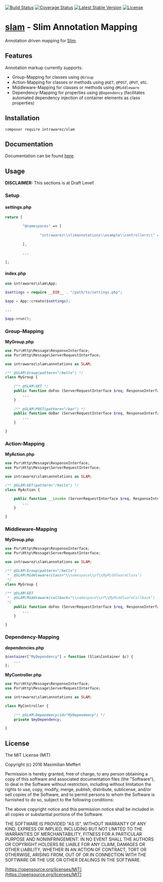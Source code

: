 [![Build Status](https://travis-ci.org/IntraWarez/slim-annotations.svg?branch=master)](https://travis-ci.org/IntraWarez/slim-annotations)
[![Coverage Status](https://coveralls.io/repos/github/IntraWarez/slim-annotations/badge.svg?branch=master)](https://coveralls.io/github/IntraWarez/slim-annotations?branch=master)
[![Latest Stable Version](https://poser.pugx.org/intrawarez/slim-annotations/v/stable)](https://packagist.org/packages/intrawarez/slim-annotations)
[![License](https://poser.pugx.org/intrawarez/slim-annotations/license)](https://packagist.org/packages/intrawarez/slim-annotations)


# [slam](https://intrawarez.github.io/slim-annotations/) - Slim Annotation Mapping
Annotation driven mapping for [Slim](http://www.slimframework.com/).

## Features

Annotation markup currently supports:
- Group-Mapping for classes using ```@Group``` 
- Action-Mapping for classes or methods using ```@GET```, ```@POST```, ```@PUT```, etc. 
- Middleware-Mapping for classes or methods using ```@Middleware``` 
- Dependency-Mapping for properties using ```@Dependency``` (facilitates automated dependency injection of container elements as class properties)

## Installation

```
composer require intrawarez/slam
```

## Documentation

Documentation can be found [here](http://intrawarez.github.io/slim-annotations/docs/).

## Usage

**DISCLAIMER:** This sections is at Draft Level!

### Setup

#### settings.php
```php
return [

		"@namespaces" => [
				
				"intrawarez\\slimannotations\\example\\controllers\\" => __DIR__."/controllers"
				
		],
		
		...
		
];
```

#### index.php
```php
use intrawarez\slam\App;

$settings = require __DIR__ . "/path/to/settings.php";

$app = App::create($settings);

...

$app->run();
```

### Group-Mapping
**MyGroup.php**
```php
use Psr\Http\Message\ResponseInterface;
use Psr\Http\Message\ServerRequestInterface;

use intrawarez\slam\annotations as SLAM;

/** @SLAM\Group(pattern="/hello") */
class MyGroup {
	
	/** @SLAM\GET */   
	public function doFoo (ServerRequestInterface $req, ResponseInterface $res, array $args) {
		...
	}
	
	/** @SLAM\POST(pattern="/bar") */   
	public function doBar (ServerRequestInterface $req, ResponseInterface $res, array $args) {
		...
	}

}
```


### Action-Mapping
**MyAction.php**
```php
use Psr\Http\Message\ResponseInterface;
use Psr\Http\Message\ServerRequestInterface;

use intrawarez\slam\annotations as SLAM;

/** @SLAM\GET(pattern="/hello") */
class MyAction {
	  
	public function __invoke (ServerRequestInterface $req, ResponseInterface $res, array $args) {
		...
	}

}
```

### Middleware-Mapping
**MyGroup.php**
```php
use Psr\Http\Message\ResponseInterface;
use Psr\Http\Message\ServerRequestInterface;

use intrawarez\slam\annotations as SLAM;

/** @SLAM\Group(pattern="/hello")
 *  @SLAM\Middleware(class="\\namespace\\of\\MyMiddlwareClass")
 */
class MyGroup {
	
/** @SLAM\GET 
 *  @SLAM\Middleware(callback="\\namespace\\of\\MyMiddlwareCallback")
 */   
	public function doFoo (ServerRequestInterface $req, ResponseInterface $res, array $args) {
		...
	}

}
```

### Dependency-Mapping
**dependencies.php**
```php
$container["MyDependency"] = function (Slim\Container $c) {
	...
};
```
**MyController.php**
```php
use Psr\Http\Message\ResponseInterface;
use Psr\Http\Message\ServerRequestInterface;

use intrawarez\slam\annotations as SLAM;

class MyController {
	  
	/** @SLAM\Dependency(id="MyDependency") */
	private $myDependency;

}
```


## License

The MIT License (MIT)

Copyright (c) 2016 Maximilian Meffert

Permission is hereby granted, free of charge, to any person obtaining a copy of this software and associated documentation files (the "Software"), to deal in the Software without restriction, including without limitation the rights to use, copy, modify, merge, publish, distribute, sublicense, and/or sell copies of the Software, and to permit persons to whom the Software is furnished to do so, subject to the following conditions:

The above copyright notice and this permission notice shall be included in all copies or substantial portions of the Software.

THE SOFTWARE IS PROVIDED "AS IS", WITHOUT WARRANTY OF ANY KIND, EXPRESS OR IMPLIED, INCLUDING BUT NOT LIMITED TO THE WARRANTIES OF MERCHANTABILITY, FITNESS FOR A PARTICULAR PURPOSE AND NONINFRINGEMENT. IN NO EVENT SHALL THE AUTHORS OR COPYRIGHT HOLDERS BE LIABLE FOR ANY CLAIM, DAMAGES OR OTHER LIABILITY, WHETHER IN AN ACTION OF CONTRACT, TORT OR OTHERWISE, ARISING FROM, OUT OF OR IN CONNECTION WITH THE SOFTWARE OR THE USE OR OTHER DEALINGS IN THE SOFTWARE.

[https://opensource.org/licenses/MIT](https://opensource.org/licenses/MIT)
